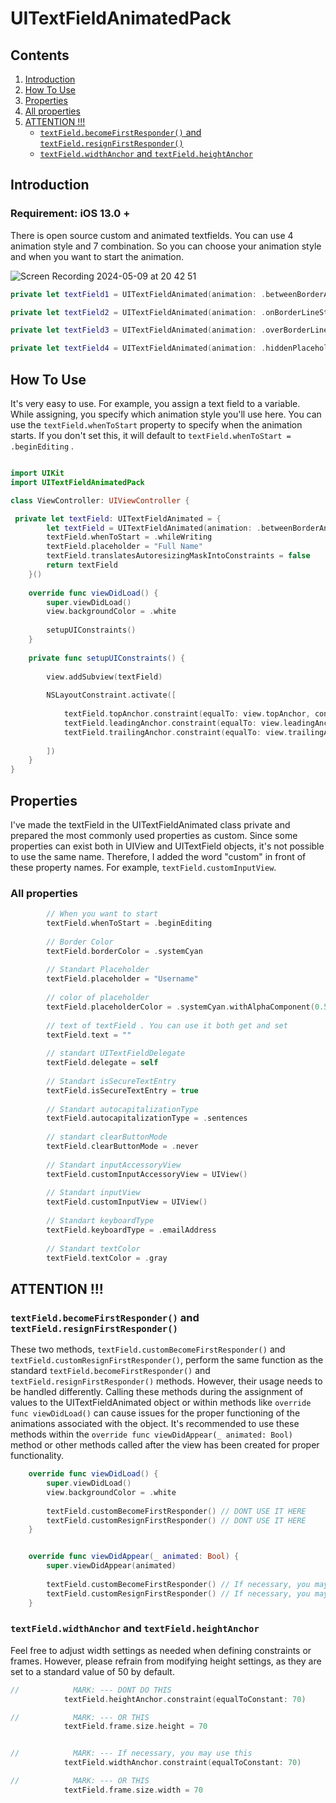 # UITextFieldAnimatedPack


## Contents
1. [Introduction](#introduction)
2. [How To Use](#how-to-use)
3. [Properties](#properties)
4. [All properties](#all-properties)
5. [ATTENTION !!!](#attention-)
   - [`textField.becomeFirstResponder()` and `textField.resignFirstResponder()`](#textfieldbecomefirstresponder-and-textfieldresignfirstresponder)
   - [`textField.widthAnchor` and `textField.heightAnchor`](#textfieldwidthanchor-and-textfieldheightanchor)


## Introduction

### Requirement: iOS 13.0 +

There is open source custom  and animated textfields. You can use 4 animation style and 7 combination. So you can choose your animation style and when you want to start the animation. 


![Screen Recording 2024-05-09 at 20 42 51](https://github.com/amirovaleh/UITextFieldAnimatedPack/assets/97683310/d4c53c54-89d1-4023-b715-c4dc0db5d5df)


```swift
private let textField1 = UITextFieldAnimated(animation: .betweenBorderAndTextFieldStyle)
```

```swift
private let textField2 = UITextFieldAnimated(animation: .onBorderLineStyle)
```

```swift
private let textField3 = UITextFieldAnimated(animation: .overBorderLineStyle)
```

```swift
private let textField4 = UITextFieldAnimated(animation: .hiddenPlaceholderStyle)
```

## How To Use

It's very easy to use. For example, you assign a text field to a variable. While assigning, you specify which animation style you'll use here.
You can use the `textField.whenToStart` property to specify when the animation starts. If you don't set this, it will default to `textField.whenToStart = .beginEditing` .



```swift 

import UIKit
import UITextFieldAnimatedPack

class ViewController: UIViewController {

 private let textField: UITextFieldAnimated = {
        let textField = UITextFieldAnimated(animation: .betweenBorderAndTextFieldStyle)
        textField.whenToStart = .whileWriting
        textField.placeholder = "Full Name"
        textField.translatesAutoresizingMaskIntoConstraints = false
        return textField
    }()
    
    override func viewDidLoad() {
        super.viewDidLoad()
        view.backgroundColor = .white
        
        setupUIConstraints()
    }
        
    private func setupUIConstraints() {
        
        view.addSubview(textField)
        
        NSLayoutConstraint.activate([
        
            textField.topAnchor.constraint(equalTo: view.topAnchor, constant: 170),
            textField.leadingAnchor.constraint(equalTo: view.leadingAnchor, constant: 20),
            textField.trailingAnchor.constraint(equalTo: view.trailingAnchor, constant: -20)
        
        ])
    }
}
```


## Properties


I've made the textField in the UITextFieldAnimated class private and prepared the most commonly used properties as custom. Since some properties can exist both in UIView and UITextField objects, it's not possible to use the same name. Therefore, I added the word "custom" in front of these property names. For example, `textField.customInputView`.


### All properties


```swift
        // When you want to start
        textField.whenToStart = .beginEditing
        
        // Border Color
        textField.borderColor = .systemCyan
        
        // Standart Placeholder
        textField.placeholder = "Username"
        
        // color of placeholder
        textField.placeholderColor = .systemCyan.withAlphaComponent(0.5)
        
        // text of textField . You can use it both get and set
        textField.text = ""
        
        // standart UITextFieldDelegate
        textField.delegate = self
        
        // Standart isSecureTextEntry
        textField.isSecureTextEntry = true
        
        // Standart autocapitalizationType
        textField.autocapitalizationType = .sentences
        
        // standart clearButtonMode
        textField.clearButtonMode = .never
        
        // Standart inputAccessoryView
        textField.customInputAccessoryView = UIView()
        
        // Standart inputView
        textField.customInputView = UIView()
        
        // Standart keyboardType
        textField.keyboardType = .emailAddress
        
        // Standart textColor
        textField.textColor = .gray

```


## ATTENTION !!!

### `textField.becomeFirstResponder()` and `textField.resignFirstResponder()`

These two methods, `textField.customBecomeFirstResponder()` and `textField.customResignFirstResponder()`, perform the same function as the standard `textField.becomeFirstResponder()` and `textField.resignFirstResponder()` methods. However, their usage needs to be handled differently. Calling these methods during the assignment of values to the UITextFieldAnimated object or within methods like `override func viewDidLoad()` can cause issues for the proper functioning of the animations associated with the object. It's recommended to use these methods within the `override func viewDidAppear(_ animated: Bool)` method or other methods called after the view has been created for proper functionality.

```swift
    override func viewDidLoad() {
        super.viewDidLoad()
        view.backgroundColor = .white
        
        textField.customBecomeFirstResponder() // DONT USE IT HERE
        textField.customResignFirstResponder() // DONT USE IT HERE
    }


    override func viewDidAppear(_ animated: Bool) {
        super.viewDidAppear(animated)
        
        textField.customBecomeFirstResponder() // If necessary, you may use this here
        textField.customResignFirstResponder() // If necessary, you may use this here
    }


```

### `textField.widthAnchor` and `textField.heightAnchor` 
 Feel free to adjust width settings as needed when defining constraints or frames. However, please refrain from modifying height settings, as they are set to a standard value of 50 by default.


```swift
//            MARK: --- DONT DO THIS
            textField.heightAnchor.constraint(equalToConstant: 70)

//            MARK: --- OR THIS
            textField.frame.size.height = 70


//            MARK: --- If necessary, you may use this
            textField.widthAnchor.constraint(equalToConstant: 70)

//            MARK: --- OR THIS
            textField.frame.size.width = 70

```
